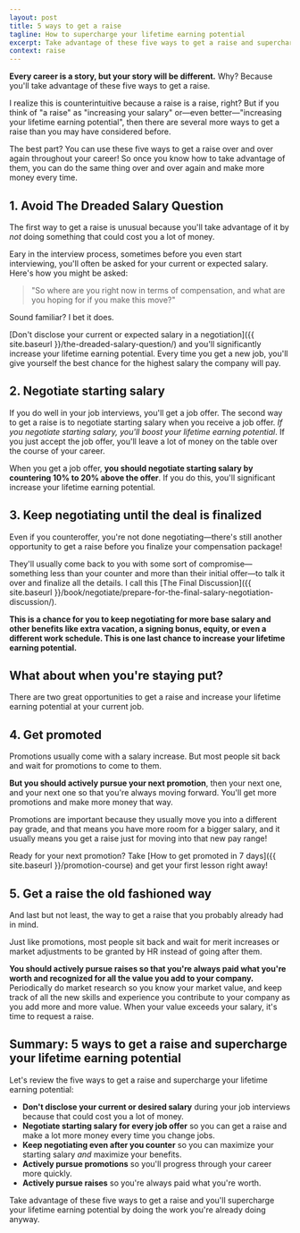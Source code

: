 ```yaml
---
layout: post
title: 5 ways to get a raise
tagline: How to supercharge your lifetime earning potential
excerpt: Take advantage of these five ways to get a raise and supercharge your lifetime earning potential.
context: raise
---	
```


**Every career is a story, but your story will be different.** Why? Because you'll take advantage of these five ways to get a raise.
			
I realize this is counterintuitive because a raise is a raise, right? But if you think of "a raise" as "increasing your salary" or—even better—"increasing your lifetime earning potential", then there are several more ways to get a raise than you may have considered before.
			
The best part? You can use these five ways to get a raise over and over again throughout your career! So once you know how to take advantage of them, you can do the same thing over and over again and make more money every time.
	
## 1. Avoid The Dreaded Salary Question
	
The first way to get a raise is unusual because you'll take advantage of it by *not* doing something that could cost you a lot of money.

Eary in the interview process, sometimes before you even start interviewing, you'll often be asked for your current or expected salary. Here's how you might be asked:

> "So where are you right now in terms of compensation, and what are you hoping for if you make this move?"

Sound familiar? I bet it does.

[Don't disclose your current or expected salary in a negotiation]({{ site.baseurl }}/the-dreaded-salary-question/) and you'll significantly increase your lifetime earning potential. Every time you get a new job, you'll give yourself the best chance for the highest salary the company will pay.

## 2. Negotiate starting salary
			
If you do well in your job interviews, you'll get a job offer. The second way to get a raise is to negotiate starting salary when you receive a job offer. *If you negotiate starting salary, you'll boost your lifetime earning potential*. If you just accept the job offer, you'll leave a lot of money on the table over the course of your career.
		
When you get a job offer, **you should negotiate starting salary by countering 10% to 20% above the offer**. If you do this, you'll significant increase your lifetime earning potential.
			
## 3. Keep negotiating until the deal is finalized

Even if you counteroffer, you're not done negotiating—there's still another opportunity to get a raise before you finalize your compensation package!

They'll usually come back to you with some sort of compromise—something less than your counter and more than their initial offer—to talk it over and finalize all the details. I call this [The Final Discussion]({{ site.baseurl }}/book/negotiate/prepare-for-the-final-salary-negotiation-discussion/).
			
**This is a chance for you to keep negotiating for more base salary and other benefits like extra vacation, a signing bonus, equity, or even a different work schedule. This is one last chance to increase your lifetime earning potential.**

## What about when you're staying put?

There are two great opportunities to get a raise and increase your lifetime earning potential at your current job.
			
## 4. Get promoted

Promotions usually come with a salary increase. But most people sit back and wait for promotions to come to them.

**But you should actively pursue your next promotion**, then your next one, and your next one so that you're always moving forward. You'll get more promotions and make more money that way.
			
Promotions are important because they usually move you into a different pay grade, and that means you have more room for a bigger salary, and it usually means you get a raise just for moving into that new pay range!
			
Ready for your next promotion? Take [How to get promoted in 7 days]({{ site.baseurl }}/promotion-course) and get your first lesson right away!
			
## 5. Get a raise the old fashioned way
			
And last but not least, the way to get a raise that you probably already had in mind.

Just like promotions, most people sit back and wait for merit increases or market adjustments to be granted by HR instead of going after them.

**You should actively pursue raises so that you're always paid what you're worth and recognized for all the value you add to your company.** Periodically do market research so you know your market value, and keep track of all the new skills and experience you contribute to your company as you add more and more value. When your value exceeds your salary, it's time to request a raise.
			
## Summary: 5 ways to get a raise and supercharge your lifetime earning potential

Let's review the five ways to get a raise and supercharge your lifetime earning potential:

<ul class="checkbox-list">
  <li class="checkbox-list__item"><strong>Don't disclose your current or desired salary</strong> during your job interviews because that could cost you a lot of money.</li>
	<li class="checkbox-list__item"><strong>Negotiate starting salary for every job offer</strong> so you can get a raise and make a lot more money every time you change jobs.</li>
	<li class="checkbox-list__item"><strong>Keep negotiating even after you counter</strong> so you can maximize your starting salary <em>and</em> maximize your benefits.</li>
	<li class="checkbox-list__item"><strong>Actively pursue promotions</strong> so you'll progress through your career more quickly.</li>
	<li class="checkbox-list__item"><strong>Actively pursue raises</strong> so you're always paid what you're worth.</li>
</ul>

Take advantage of these five ways to get a raise and you'll supercharge your lifetime earning potential by doing the work you're already doing anyway.

<div class="inline-ad hidden"></div>